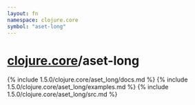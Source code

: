 ```yaml
---
layout: fn
namespace: clojure.core
symbol: "aset-long"
---
```


# [clojure.core](../)/aset-long

{% include 1.5.0/clojure.core/aset_long/docs.md %}
{% include 1.5.0/clojure.core/aset_long/examples.md %}
{% include 1.5.0/clojure.core/aset_long/src.md %}

